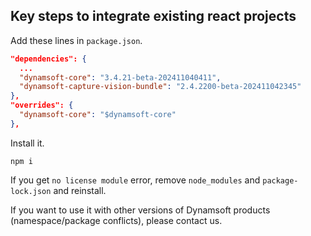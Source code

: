 ## Key steps to integrate existing react projects

Add these lines in `package.json`.

```json
"dependencies": {
  ...
  "dynamsoft-core": "3.4.21-beta-202411040411",
  "dynamsoft-capture-vision-bundle": "2.4.2200-beta-202411042345"
},
"overrides": {
  "dynamsoft-core": "$dynamsoft-core"
},
```

Install it.

```
npm i
```

If you get `no license module` error, remove `node_modules` and `package-lock.json` and reinstall.

If you want to use it with other versions of Dynamsoft products (namespace/package conflicts), please contact us.
